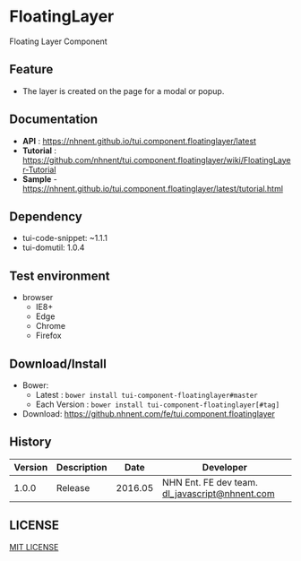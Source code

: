 FloatingLayer
===============
Floating Layer Component

## Feature
* The layer is created on the page for a modal or popup.

## Documentation
* **API** : https://nhnent.github.io/tui.component.floatinglayer/latest
* **Tutorial** : https://github.com/nhnent/tui.component.floatinglayer/wiki/FloatingLayer-Tutorial
* **Sample** - https://nhnent.github.io/tui.component.floatinglayer/latest/tutorial.html


## Dependency
* tui-code-snippet: ~1.1.1
* tui-domutil: 1.0.4

## Test environment
* browser
	* IE8+
	* Edge
	* Chrome
	* Firefox

## Download/Install
* Bower:
   * Latest : `bower install tui-component-floatinglayer#master`
   * Each Version : `bower install tui-component-floatinglayer[#tag]`
* Download: https://github.nhnent.com/fe/tui.component.floatinglayer

## History
| Version | Description | Date | Developer |
| ---- | ---- | ---- | ---- |
| 1.0.0 | Release | 2016.05 | NHN Ent. FE dev team. <dl_javascript@nhnent.com>  |

## LICENSE
[MIT LICENSE](LICENSE)
